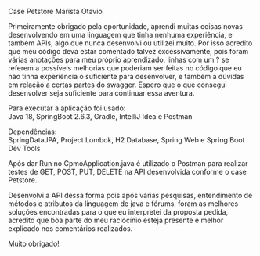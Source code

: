 Case Petstore Marista Otavio

Primeiramente obrigado pela oportunidade, aprendi muitas coisas novas desenvolvendo em uma linguagem que tinha nenhuma experiência, e também APIs, algo que nunca desenvolvi ou utilizei muito. Por isso acredito que meu código deva estar comentado talvez excessivamente, pois foram várias anotações para meu próprio aprendizado, linhas com um ? se referem a possíveis melhorias que poderiam ser feitas no código que eu não tinha experiência o suficiente para desenvolver, e também a dúvidas em relação a certas partes do swagger. Espero que o que consegui desenvolver seja suficiente para continuar essa aventura.

Para executar a aplicação foi usado:  
Java 18, SpringBoot 2.6.3, Gradle, IntelliJ Idea e Postman  
  

Dependências:  
SpringDataJPA, Project Lombok, H2 Database, Spring Web e Spring Boot Dev Tools

Após dar Run no CpmoApplication.java é utilizado o Postman para realizar testes de GET, POST, PUT, DELETE na API desenvolvida conforme o case Petstore.

Desenvolvi a API dessa forma pois após várias pesquisas, entendimento de métodos e atributos da linguagem de java e fórums, foram as melhores soluções encontradas para o que eu interpretei da proposta pedida, acredito que boa parte do meu raciocínio esteja presente e melhor explicado nos comentários realizados. 

Muito obrigado!